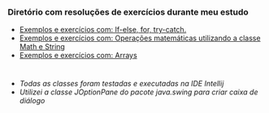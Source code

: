 ### Diretório com resoluções de exercícios durante meu estudo

* [Exemplos e exercícios com: If-else, for, try-catch.](https://github.com/Lucas-Dias-Aragao/exercicios-java/tree/main/cap03)
* [Exemplos e exercícios com: Operações matemáticas utilizando a classe Math e String](https://github.com/Lucas-Dias-Aragao/exercicios-java/tree/main/cap04)
* [Exemplos e exercícios com: Arrays](https://github.com/Lucas-Dias-Aragao/exercicios-java/tree/main/cap05)

#
* _Todas as classes foram testadas e executadas na IDE Intellij_ 
* _Utilizei a classe JOptionPane do pacote java.swing para criar caixa de diálogo_
